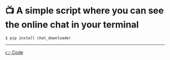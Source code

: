 <h1> 📺 A simple script where you can see the online chat in your terminal </h5>
<pre class="notranslate"><code>$ pip install chat_downloader</code></pre>
<hr>
<p dir="auto"><a href="https://github.com/JustGithubProject/GET_CHAT_FROM_STREAM_PLATFORM/blob/master/main.py"> 👉 Code</a></p>
